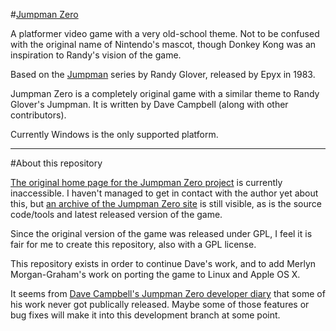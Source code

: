 #[Jumpman Zero](http://www.jumpmanzero.com)

A platformer video game with a very old-school theme. Not to be confused with the original name of Nintendo's mascot, though Donkey Kong was an inspiration to Randy's vision of the game.

Based on the [Jumpman](http://en.wikipedia.org/wiki/Jumpman) series by Randy Glover, released by Epyx in 1983.

Jumpman Zero is a completely original game with a similar theme to Randy Glover's Jumpman. It is written by Dave Campbell (along with other contributors).

Currently Windows is the only supported platform.

---

#About this repository

[The original home page for the Jumpman Zero project](http://www.jumpmanzero.com) is currently inaccessible. I haven't managed to get in contact with the author yet about this, but [an archive of the Jumpman Zero site](http://web.archive.org/web/20120527012046/http://www.jumpmanzero.com/) is still visible, as is the source code/tools and latest released version of the game.

Since the original version of the game was released under GPL, I feel it is fair for me to create this repository, also with a GPL license.

This repository exists in order to continue Dave's work, and to add Merlyn Morgan-Graham's work on porting the game to Linux and Apple OS X.

It seems from [Dave Campbell's Jumpman Zero developer diary](http://web.archive.org/web/20110713125316/http://www.jumpmanzero.com/pc/diary.htm) that some of his work never got publically released. Maybe some of those features or bug fixes will make it into this development branch at some point.
